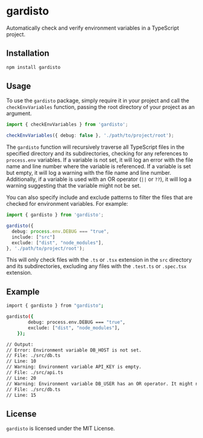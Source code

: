 # gardisto

Automatically check and verify environment variables in a TypeScript project.

## Installation

```bash
npm install gardisto
```

## Usage

To use the `gardisto` package, simply require it in your project and call the `checkEnvVariables` function, passing the root directory of your project as an argument.

```typescript
import { checkEnvVariables } from 'gardisto';

checkEnvVariables({ debug: false }, './path/to/project/root');
```

The `gardisto` function will recursively traverse all TypeScript files in the specified directory and its subdirectories, checking for any references to `process.env` variables. If a variable is not set, it will log an error with the file name and line number where the variable is referenced. If a variable is set but empty, it will log a warning with the file name and line number. Additionally, if a variable is used with an OR operator (`||` or `??`), it will log a warning suggesting that the variable might not be set.

You can also specify include and exclude patterns to filter the files that are checked for environment variables. For example:

```typescript
import { gardisto } from 'gardisto';

gardisto({
  debug: process.env.DEBUG === "true",
  include: ["src"]
  exclude: ["dist", "node_modules"],
}, './path/to/project/root');
```

This will only check files with the `.ts` or `.tsx` extension in the `src` directory and its subdirectories, excluding any files with the `.test.ts` or `.spec.tsx` extension.

## Example

```bash
import { gardisto } from "gardisto";

gardisto({
		debug: process.env.DEBUG === "true",
		exclude: ["dist", "node_modules"],
	});

// Output:
// Error: Environment variable DB_HOST is not set.
// File: ./src/db.ts
// Line: 10
// Warning: Environment variable API_KEY is empty.
// File: ./src/api.ts
// Line: 20
// Warning: Environment variable DB_USER has an OR operator. It might not be set.
// File: ./src/db.ts
// Line: 15
```

## License

`gardisto` is licensed under the MIT License.
